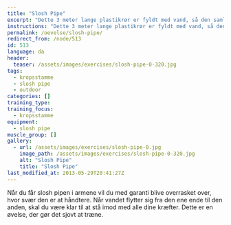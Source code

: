 ```yaml
---
title: "Slosh Pipe"
excerpt: "Dette 3 meter lange plastikrør er fyldt med vand, så den samlede vægt cirka er 18 kg. Slosh pipen bæres vandret foran på brystet med albuerne under røret fra et punkt til et andet."
instructions: "Dette 3 meter lange plastikrør er fyldt med vand, så den samlede vægt cirka er 18 kg. Slosh pipen bæres vandret foran på brystet med albuerne under røret fra et punkt til et andet."
permalink: /oevelse/slosh-pipe/
redirect_from: /node/513
id: 513
language: da
header:
  teaser: /assets/images/exercises/slosh-pipe-0-320.jpg
tags:
  - kropsstamme
  - slosh pipe
  - outdoor
categories: []
training_type: 
training_focus: 
  - kropsstamme
equipment:
  - slosh pipe
muscle_group: []
gallery:
  - url: /assets/images/exercises/slosh-pipe-0.jpg
    image_path: /assets/images/exercises/slosh-pipe-0-320.jpg
    alt: "Slosh Pipe"
    title: "Slosh Pipe"
last_modified_at: 2013-05-29T20:41:27Z
---
```


Når du får slosh pipen i armene vil du med garanti blive overrasket over, hvor svær den er at håndtere. Når vandet flytter sig fra den ene ende til den anden, skal du være klar til at stå imod med alle dine kræfter. Dette er en øvelse, der gør det sjovt at træne.
